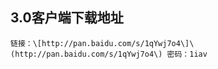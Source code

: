 ## 3.0客户端下载地址

```
链接：\[http://pan.baidu.com/s/1qYwj7o4\]\(http://pan.baidu.com/s/1qYwj7o4\) 密码：1iav
```



